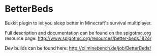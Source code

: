 BetterBeds
==========

Bukkit plugin to let you sleep better in Minecraft's survival multiplayer.

Full description and documentation can be found on the spigotmc.org resource page: 
http://www.spigotmc.org/resources/better-beds.1824/

Dev builds can be found here:
http://ci.minebench.de/job/BetterBeds/